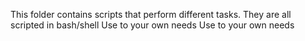 This folder contains scripts that perform different tasks.
They are all scripted in bash/shell
Use to your own needs
Use to your own needs
